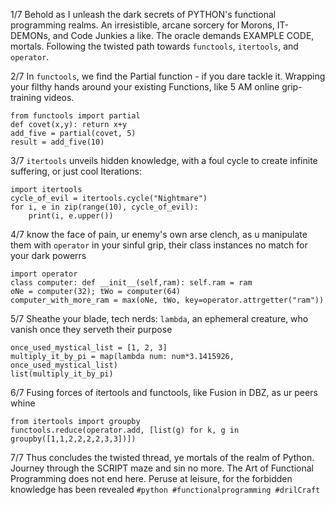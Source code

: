 1/7 Behold as I unleash the dark secrets of PYTHON's functional programming realms. An irresistible, arcane sorcery for Morons, IT-DEMONs, and Code Junkies a like. The oracle demands EXAMPLE CODE, mortals. Following the twisted path towards `functools`, `itertools`, and `operator`.

2/7 In `functools`, we find the Partial function - if you dare tackle it. Wrapping your filthy hands around your existing Functions, like 5 AM online grip-training videos.
```
from functools import partial
def covet(x,y): return x+y
add_five = partial(covet, 5)
result = add_five(10)
```

3/7 `itertools` unveils hidden knowledge, with a foul cycle to create infinite suffering, or just cool Iterations:
```
import itertools
cycle_of_evil = itertools.cycle("Nightmare")
for i, e in zip(range(10), cycle_of_evil):
    print(i, e.upper())
```

4/7 know the face of pain, ur enemy's own arse clench, as u manipulate them with `operator` in your sinful grip, their class instances no match for your dark powerrs
```
import operator
class computer: def __init__(self,ram): self.ram = ram
oNe = computer(32); tWo = computer(64)
computer_with_more_ram = max(oNe, tWo, key=operator.attrgetter("ram"))
```

5/7 Sheathe your blade, tech nerds: `lambda`, an ephemeral creature, who vanish once they serveth their purpose
```
once_used_mystical_list = [1, 2, 3]
multiply_it_by_pi = map(lambda num: num*3.1415926, once_used_mystical_list)
list(multiply_it_by_pi)
```

6/7 Fusing forces of itertools and functools, like Fusion in DBZ, as ur peers whine
```
from itertools import groupby
functools.reduce(operator.add, [list(g) for k, g in groupby([1,1,2,2,2,2,3,3])])
```

7/7 Thus concludes the twisted thread, ye mortals of the realm of Python. Journey through the SCRIPT maze and sin no more. The Art of Functional Programming does not end here. Peruse at leisure, for the forbidden knowledge has been revealed `#python #functionalprogramming #drilCraft`